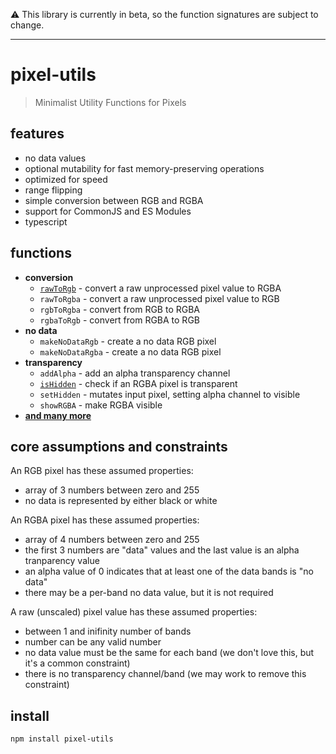 ⚠️ This library is currently in beta, so the function signatures are subject to change.

---

# pixel-utils
> Minimalist Utility Functions for Pixels

## features
- no data values
- optional mutability for fast memory-preserving operations
- optimized for speed
- range flipping
- simple conversion between RGB and RGBA
- support for CommonJS and ES Modules
- typescript

## functions
- **conversion**
  - [`rawToRgb`](https://github.com/DanielJDufour/pixel-converters/tree/main/src/raw-to-rgb) - convert a raw unprocessed pixel value to RGBA
  - `rawToRgba` - convert a raw unprocessed pixel value to RGB
  - `rgbToRgba` - convert from RGB to RGBA
  - `rgbaToRgb` - convert from RGBA to RGB
- **no data**
  - `makeNoDataRgb` - create a no data RGB pixel
  - `makeNoDataRgba` - create a no data RGB pixel
- **transparency**
  - `addAlpha` - add an alpha transparency channel
  - [`isHidden`](https://github.com/DanielJDufour/pixel-converters/tree/main/src/is-hidden) - check if an RGBA pixel is transparent
  - `setHidden` - mutates input pixel, setting alpha channel to visible
  - `showRGBA` - make RGBA visible
- **[and many more](https://github.com/DanielJDufour/pixel-utils/tree/main/src)**

## core assumptions and constraints
An RGB pixel has these assumed properties:
- array of 3 numbers between zero and 255
- no data is represented by either black or white

An RGBA pixel has these assumed properties:
- array of 4 numbers between zero and 255
- the first 3 numbers are "data" values and the last value is an alpha tranparency value
- an alpha value of 0 indicates that at least one of the data bands is "no data"
- there may be a per-band no data value, but it is not required

A raw (unscaled) pixel value has these assumed properties:
- between 1 and inifinity number of bands
- number can be any valid number
- no data value must be the same for each band (we don't love this, but it's a common constraint)
- there is no transparency channel/band (we may work to remove this constraint)

## install
```bash
npm install pixel-utils
```
